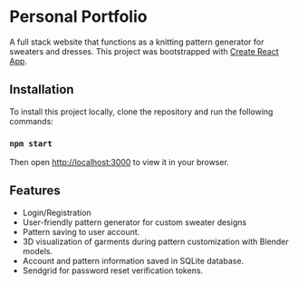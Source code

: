 # Personal Portfolio
A full stack website that functions as a knitting pattern generator for sweaters and dresses.
This project was bootstrapped with [Create React App](https://github.com/facebook/create-react-app).

## Installation
To install this project locally, clone the repository and run the following commands:
### `npm start`

Then open [http://localhost:3000](http://localhost:3000) to view it in your browser.

## Features
- Login/Registration
- User-friendly pattern generator for custom sweater designs
- Pattern saving to user account.
- 3D visualization of garments during pattern customization with Blender models.
- Account and pattern information saved in SQLite database.
- Sendgrid for password reset verification tokens.
